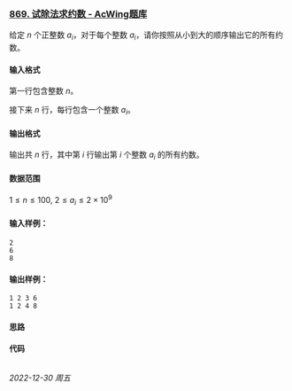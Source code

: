 ### [869. 试除法求约数 - AcWing题库](https://www.acwing.com/problem/content/871/)

给定 $n$ 个正整数 $a_i$，对于每个整数 $a_i$，请你按照从小到大的顺序输出它的所有约数。

#### 输入格式

第一行包含整数 $n$。

接下来 $n$ 行，每行包含一个整数 $a_i$。

#### 输出格式

输出共 $n$ 行，其中第 $i$ 行输出第 $i$ 个整数 $a_i$ 的所有约数。

#### 数据范围

$1 \leq n \leq 100,$
$2 \leq a_i \leq 2 \times 10^9$

#### 输入样例：

```
2
6
8
```

#### 输出样例：

```
1 2 3 6 
1 2 4 8 
```

#### 思路



#### 代码

```cpp
```


*2022-12-30 周五*